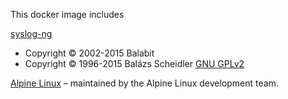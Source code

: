 This docker image includes

[syslog-ng](https://www.syslog-ng.com/products/open-source-log-management/)
- Copyright © 2002-2015 Balabit
- Copyright © 1996-2015 Balázs Scheidler
[GNU GPLv2](http://www.gnu.org/licenses/old-licenses/gpl-2.0.en.html)

[Alpine Linux](http://www.alpinelinux.org/)
– maintained by the Alpine Linux development team.
